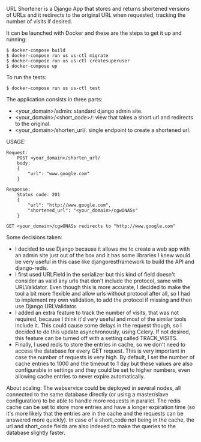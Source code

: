 URL Shortener is a Django App that stores and returns shortened versions of URLs and it redirects to the original
URL when requested, tracking the number of visits if desired.

It can be launched with Docker and these are the steps to get it up and running:
````
$ docker-compose build
$ docker-compose run us us-ctl migrate
$ docker-compose run us us-ctl createsuperuser
$ docker-compose up
````

To run the tests:
````
$ docker-compose run us us-ctl test
````

The application consists in three parts:
- <your_domain>/admin: standard django admin site.
- <your_domain>/<short_code>/: view that takes a short url and redirects to the original.
- <your_domain>/shorten_url/: single endpoint to create a shortened url.

USAGE:

    Request:
        POST <your_domain>/shorten_url/
        body:
        {
            "url": "www.google.com"
        }

    Response:
        Status code: 201
        {
            "url": "http://www.google.com",
            "shortened_url": "<your_domain>/cgwONASs"
        }

    GET <your_domain>/cgwONASs redirects to "http://www.google.com"


Some decisions taken:
- I decided to use Django because it allows me to create a web app with an admin site just out of the box and it has
  some libraries I knew would be very useful in this case like djangorestframework to build the API and django-redis.
- I first used URLField in the serializer but this kind of field doesn't consider as valid any urls that don't
  include the protocol, same with URLValidator. Even though this is more accurate, I decided to make the tool a bit
  more flexible and allow urls without protocol after all, so I had to implement my own validation, to add the protocol
  if missing and then use Django URLValidator.
- I added an extra feature to track the number of visits, that was not required, because I think it'd very useful and
  most of the similar tools include it. This could cause some delays in the request though, so I decided to do this
  update asynchronously, using Celery. If not desired, this feature can be turned off with a setting called TRACK_VISITS.
- Finally, I used redis to store the entries in cache, so we don't need to access the database for every GET request.
  This is very important in case the number of requests is very high. By default, I set the number of cache entries to
  1000 and the timeout to 1 day but these values are also configurable in settings and they could be set to higher
  numbers, even allowing cache entries to never expire automatically.

About scaling:
The webservice could be deployed in several nodes, all connected to the same database directly (or using a master/slave
configuration) to be able to handle more requests in parallel. The redis cache can be set to store more entries and have
a longer expiration time (so it's more likely that the entries are in the cache and the requests can be answered more
quickly). In case of a short_code not being in the cache, the url and short_code fields are also indexed to make the
queries to the database slightly faster.
